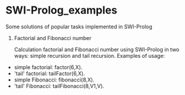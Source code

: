 # SWI-Prolog_examples
Some solutions of popular tasks implemented in SWI-Prolog
1. Factorial and Fibonacci number 

   Calculation factorial and Fibonacci number using SWI-Prolog in two ways: simple recursion and tail      recursion. Examples of usage:

* simple factorial: factor(6,X).
* 'tail' factorial: tailFactor(6,X).
* simple Fibonacci: fibonacci(8,X).
* 'tail' Fibonacci: tailFibonacci(8,V1,V).
